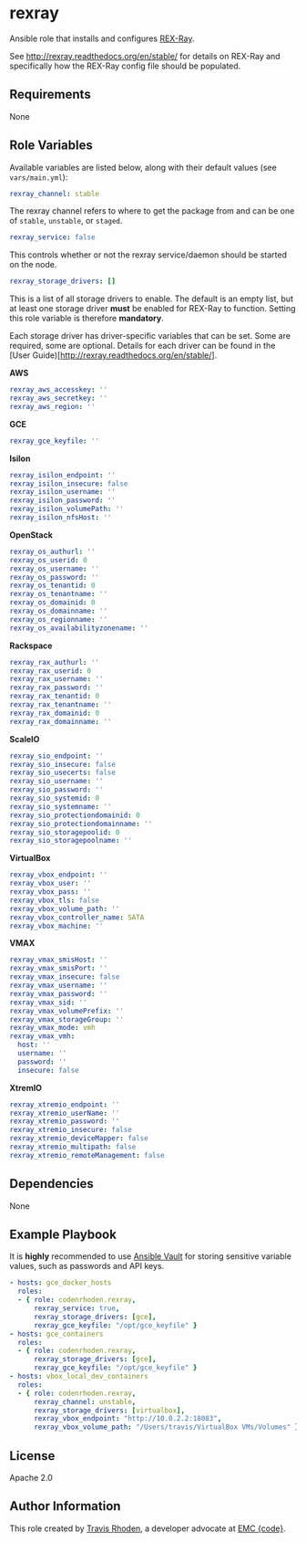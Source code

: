 rexray
=========

Ansible role that installs and configures [REX-Ray](https://github.com/emccode/rexray).

See http://rexray.readthedocs.org/en/stable/ for details on REX-Ray and specifically how
the REX-Ray config file should be populated.

Requirements
------------

None

Role Variables
--------------

Available variables are listed below, along with their default values (see `vars/main.yml`):

```yaml
rexray_channel: stable
```

The rexray channel refers to where to get the package from and can be one of `stable`,
`unstable`, or `staged`.

```yaml
rexray_service: false
```

This controls whether or not the rexray service/daemon should be started on the node.

```yaml
rexray_storage_drivers: []
```

This is a list of all storage drivers to enable. The default is an empty list, but at least
one storage driver **must** be enabled for REX-Ray to function. Setting this role variable
is therefore **mandatory**.

Each storage driver has driver-specific variables that can be set.  Some are required, some
are optional. Details for each driver can be found in the [User Guide)[http://rexray.readthedocs.org/en/stable/].

**AWS**

```yaml
rexray_aws_accesskey: ''
rexray_aws_secretkey: ''
rexray_aws_region: ''
```

**GCE**

```yaml
rexray_gce_keyfile: ''
```

**Isilon**

```yaml
rexray_isilon_endpoint: ''
rexray_isilon_insecure: false
rexray_isilon_username: ''
rexray_isilon_password: ''
rexray_isilon_volumePath: ''
rexray_isilon_nfsHost: ''
```

**OpenStack**

```yaml
rexray_os_authurl: ''
rexray_os_userid: 0
rexray_os_username: ''
rexray_os_password: ''
rexray_os_tenantid: 0
rexray_os_tenantname: ''
rexray_os_domainid: 0
rexray_os_domainname: ''
rexray_os_regionname: ''
rexray_os_availabilityzonename: ''
```

**Rackspace**

```yaml
rexray_rax_authurl: ''
rexray_rax_userid: 0
rexray_rax_username: ''
rexray_rax_password: ''
rexray_rax_tenantid: 0
rexray_rax_tenantname: ''
rexray_rax_domainid: 0
rexray_rax_domainname: ''
```

**ScaleIO**

```yaml
rexray_sio_endpoint: ''
rexray_sio_insecure: false
rexray_sio_usecerts: false
rexray_sio_username: ''
rexray_sio_password: ''
rexray_sio_systemid: 0
rexray_sio_systemname: ''
rexray_sio_protectiondomainid: 0
rexray_sio_protectiondomainname: ''
rexray_sio_storagepoolid: 0
rexray_sio_storagepoolname: ''
```

**VirtualBox**

```yaml
rexray_vbox_endpoint: ''
rexray_vbox_user: ''
rexray_vbox_pass: ''
rexray_vbox_tls: false
rexray_vbox_volume_path: ''
rexray_vbox_controller_name: SATA
rexray_vbox_machine: ''
```

**VMAX**

```yaml
rexray_vmax_smisHost: ''
rexray_vmax_smisPort: ''
rexray_vmax_insecure: false
rexray_vmax_username: ''
rexray_vmax_password: ''
rexray_vmax_sid: ''
rexray_vmax_volumePrefix: ''
rexray_vmax_storageGroup: ''
rexray_vmax_mode: vmh
rexray_vmax_vmh:
  host: ''
  username: ''
  password: ''
  insecure: false
```

**XtremIO**

```yaml
rexray_xtremio_endpoint: ''
rexray_xtremio_userName: ''
rexray_xtremio_password: ''
rexray_xtremio_insecure: false
rexray_xtremio_deviceMapper: false
rexray_xtremio_multipath: false
rexray_xtremio_remoteManagement: false
```

Dependencies
------------

None

Example Playbook
----------------

It is **highly** recommended to use [Ansible Vault](http://docs.ansible.com/ansible/playbooks_vault.html)
for storing sensitive variable values, such as passwords and API keys.

```yaml
- hosts: gce_docker_hosts
  roles:
  - { role: codenrhoden.rexray,
      rexray_service: true,
      rexray_storage_drivers: [gce],
      rexray_gce_keyfile: "/opt/gce_keyfile" }
- hosts: gce_containers
  roles:
  - { role: codenrhoden.rexray,
      rexray_storage_drivers: [gce],
      rexray_gce_keyfile: "/opt/gce_keyfile" }
- hosts: vbox_local_dev_containers
  roles:
  - { role: codenrhoden.rexray,
      rexray_channel: unstable,
      rexray_storage_drivers: [virtualbox],
      rexray_vbox_endpoint: "http://10.0.2.2:18083",
      rexray_vbox_volume_path: "/Users/travis/VirtualBox VMs/Volumes" }
```

License
-------

Apache 2.0

Author Information
------------------

This role created by [Travis Rhoden](https://github.com/codenrhoden), a
developer advocate at [EMC {code}](http://blog.emccode.com).
